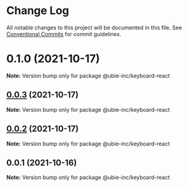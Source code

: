 # Change Log

All notable changes to this project will be documented in this file.
See [Conventional Commits](https://conventionalcommits.org) for commit guidelines.

# 0.1.0 (2021-10-17)

**Note:** Version bump only for package @ubie-inc/keyboard-react





## [0.0.3](https://github.com/capacitor-community/react-hooks/compare/@ubie-inc/keyboard-react@0.0.2...@ubie-inc/keyboard-react@0.0.3) (2021-10-17)

**Note:** Version bump only for package @ubie-inc/keyboard-react





## [0.0.2](https://github.com/capacitor-community/react-hooks/compare/@ubie-inc/keyboard-react@0.0.1...@ubie-inc/keyboard-react@0.0.2) (2021-10-17)

**Note:** Version bump only for package @ubie-inc/keyboard-react





## 0.0.1 (2021-10-16)

**Note:** Version bump only for package @ubie-inc/keyboard-react
